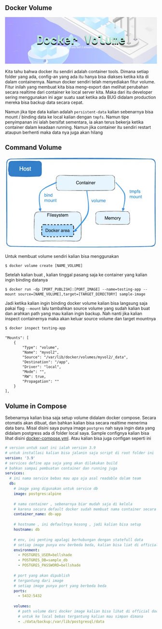 ## Docker Volume
![banner](../../.github/assets/docker-volume.png)

Kita tahu bahwa docker itu sendiri adalah container tools. Dimana setiap folder yang ada, config-an yang ada itu hanya bisa diakses ketika kita di dalam containernya. Namun docker sendiri telah menyediakan fitur volume. Fitur inilah yang membuat kita bisa meng-export dan melihat perubahan secara realtime dari container ke local server kita. Maka dari itu developer sering menggunakan ini agar suatu saat ketika ada BUG didalam production mereka bisa backup data secara cepat.

Namun jika tipe data kalian adalah `persistent-data` kalian sebenarnya bisa mount / binding data ke local kalian dengan `tmpfs`. Namun tipe penyimpanan ini ialah bersifat sementara, ia akan terus bekerja ketika container dalam keadaan running. Namun jika container itu sendiri restart ataupun berhenti maka data nya juga akan hilang

## Command Volume
![archi](../../.github/assets/types-of-mounts-volume.webp)

Untuk membuat volume sendiri kalian bisa menggunakan 
```
$ docker volume create [NAME_VOLUME]
```
Setelah kalian buat , kalian tinggal pasang saja ke container yang kalian ingin binding datanya

```
$ docker run -dp [PORT_PUBLISH]:[PORT_IMAGE] --name=testing-app --mount source=[NAME_VOLUME],target=[TARGET_DIRECTORY] sample-image
```
Jadi ketika kalian ingin binding docker volume kalian bisa langsung saja pakai flag `--mount` lalu tambahkan source volume yang sudah kalian buat dan arahkan path yang mau kalian ingin backup. Nah nanti jika kalian inspect containernya maka akan keluar source volume dan target mountnya

```
$ docker inspect testing-app

"Mounts": [
    {
        "Type": "volume",
        "Name": "myvol2",
        "Source": "/var/lib/docker/volumes/myvol2/_data",
        "Destination": "/app",
        "Driver": "local",
        "Mode": "",
        "RW": true,
        "Propagation": ""
    }
],
```

## Volume in Compose
Sebenarnya kalian bisa saja setup volume didalam docker compose. Secara otomatis akan dibuat, dan bahkan kalian bisa secara realtime menerima data baru. Misal disini saya punya image `postgres` nah saya ingin data yang didalam postgress ada di folder local saya. Sample confignya kalian bisa lihat disini [docker-compose.yml](./docker-compose.yml). Atau kalian bisa juga configan seperti ini

```yml
# version untuk saat ini ialah version 3.9 
# untuk installasi kalian bisa jalanin saja script di root folder ini `install.sh`
version: '3.9'
# services define apa saja yang akan dilakukan build 
# bahkan sampai pembuatan container dan running juga
services:
  # ini nama service bebas mau apa aja asal readable dalam team
  db:
    # image yang digunakan untuk service db
    image: postgres:alpine

    # nama container , sebenarnya biar mudah saja di kelola
    # karena secara default docker sudah membuat nama container secara otomatis
    container_name: db-app

    # hostname , ini defaultnya kosong , jadi kalian bisa setup
    hostname: db

    # env, ini penting apalagi berhubungan dengan statefull data
    # setiap image punya env berbeda beda, kalian bisa liat di official docs docker hubnya
    environment:
      - POSTGRES_USER=bellshade
      - POSTGRES_DB=sample_db
      - POSTGRES_PASSWORD=bellshade
    
    # port yang akan dipublish 
    # tergantung dari image
    # setiap image punya port yang berbeda beda 
    ports:
      - 5432:5432
    
    volumes:
      # path volume dari docker image kalian bisa lihat di official docsnya
      # untuk ke local bebas tergantung kalian mau simpan dimana
      - ./data/backup:/var/lib/postgresql/data
```